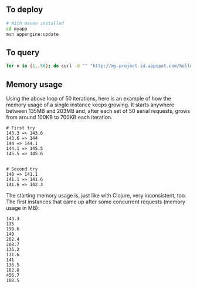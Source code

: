 ## To deploy
```bash
# With maven installed
cd myapp
mvn appengine:update
```

## To query
```bash
for n in {1..50}; do curl -d "" "http://my-project-id.appspot.com/hello"; done
```

## Memory usage
Using the above loop of 50 iterations, here is an example of how the memory
usage of a single instance keeps growing. It starts anywhere between 135MB and
203MB and, after each set of 50 serial requests, grows from around 100KB to
700KB each iteration.

```text
# First try
143.3 => 143.6
143.6 => 144
144 => 144.1
144.1 => 145.5
145.5 => 145.6


# Second try
140 => 141.1
141.1 => 141.6
141.6 => 142.3
```

The starting memory usage is, just like with Clojure, very inconsistent, too.
The first instances that came up after some concurrent requests (memory usage in
MB):

```text
143.3
135
199.6
140
202.4
208.7
135.2
131.6
141
136.5
182.8
456.7
188.5
```
